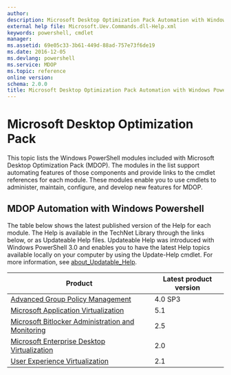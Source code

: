 ```yaml
---
author:
description: Microsoft Desktop Optimization Pack Automation with Windows PowerShell
external help file: Microsoft.Uev.Commands.dll-Help.xml
keywords: powershell, cmdlet
manager: 
ms.assetid: 69e05c33-3b61-449d-88ad-757e73f6de19
ms.date: 2016-12-05
ms.devlang: powershell
ms.service: MDOP
ms.topic: reference
online version: 
schema: 2.0.0
title: Microsoft Desktop Optimization Pack Automation with Windows PowerShell
---
```


# Microsoft Desktop Optimization Pack

This topic lists the Windows PowerShell modules included with Microsoft Desktop Optimization Pack (MDOP). The modules in the list support automating features of those components and provide links to the cmdlet references for each module. These modules enable you to use cmdlets to administer, maintain, configure, and develop new features for MDOP.

## MDOP Automation with Windows Powershell

The table below shows the latest published version of the Help for each module. The Help is available in the TechNet Library through the links below, or as Updateable Help files. Updateable Help was introduced with Windows PowerShell 3.0 and enables you to have the latest Help topics available locally on your computer by using the Update-Help cmdlet. For more information, see [about_Updatable_Help](https://msdn.microsoft.com/powershell/reference/4.0/Microsoft.PowerShell.Core/about/about_Updatable_Help).

| Product | Latest product version |
| - | - |
| [Advanced Group Policy Management](agpm/index.md) | 4.0 SP3 |
| [Microsoft Application Virtualization](appv/index.md) | 5.1 |
| [Microsoft Bitlocker Administration and Monitoring](mbam/index.md) | 2.5 |
| [Microsoft Enterprise Desktop Virtualization](medv/index.md) | 2.0 |
| [User Experience Virtualization](uev/index.md) | 2.1 |